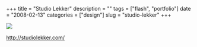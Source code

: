 +++
title = "Studio Lekker"
description = ""
tags = ["flash", "portfolio"]
date = "2008-02-13"
categories = ["design"]
slug = "studio-lekker"
+++


 

  <div id="screens-thumbs" class="clearfix">
    <div class="txt-center" id="design-submission"><a href="http://studiolekker.com/"><img id='bluga-thumbnail-932' class='bluga-thumbnail large' src='/media/bluga/
wt47f279e061b71_0.jpg'/></a></div>  
  </div>   
<p><a href="http://studiolekker.com/">http://studiolekker.com/</a></p>




